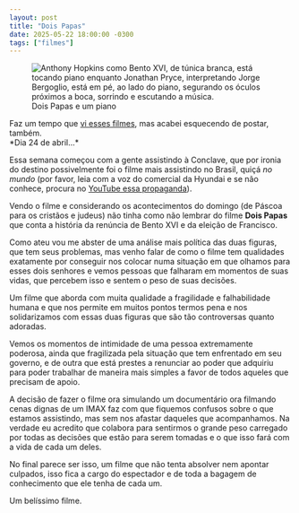 ```yaml
---
layout: post
title: "Dois Papas"
date: 2025-05-22 18:00:00 -0300
tags: ["filmes"]
---
```

<figure class="foto-post">
    <img src="{{ site.baseurl }}/assets/fotos/2025/05/dois-papas.jpg" alt="Anthony Hopkins como Bento XVI, de túnica branca, está tocando piano enquanto Jonathan Pryce, interpretando Jorge Bergoglio, está em pé, ao lado do piano, segurando os óculos próximos a boca, sorrindo e escutando a música." title="Dois Papas e um piano">
<figcaption>Dois Papas e um piano</figcaption>
</figure>
<aside class="aviso">Faz um tempo que <a href="{{ site.baseurl }}/blog/a-certeza-e-inimiga-mortal/">vi esses filmes</a>, mas acabei esquecendo de postar, também.</aside>
*Dia 24 de abril...*  

Essa semana começou com a gente assistindo à Conclave, que por ironia do destino possivelmente foi o filme mais assistindo no Brasil, quiçá *no mundo* (por favor, leia com a voz do comercial da Hyundai e se não conhece, procura no <a href="https://youtu.be/o-LVajfAMtg?si=AX2vEpvkouRR9s5d&t=27">YouTube essa propaganda</a>).  

Vendo o filme e considerando os acontecimentos do domingo (de Páscoa para os cristãos e judeus) não tinha como não lembrar do filme **Dois Papas** que conta a história da renúncia de Bento XVI e da eleição de Francisco.  

Como ateu vou me abster de uma análise mais política das duas figuras, que tem seus problemas, mas venho falar de como o filme tem qualidades exatamente por conseguir nos colocar numa situação em que olhamos para esses dois senhores e vemos pessoas que falharam em momentos de suas vidas, que percebem isso e sentem o peso de suas decisões.  

Um filme que aborda com muita qualidade a fragilidade e falhabilidade humana e que nos permite em muitos pontos termos pena e nos solidarizamos com essas duas figuras que são tão controversas quanto adoradas.  

Vemos os momentos de intimidade de uma pessoa extremamente poderosa, ainda que fragilizada pela situação que tem enfrentado em seu governo, e de outra que está prestes a renunciar ao poder que adquiriu para poder trabalhar de maneira mais simples a favor de todos aqueles que precisam de apoio.  

A decisão de fazer o filme ora simulando um documentário ora filmando cenas dignas de um IMAX faz com que fiquemos confusos sobre o que estamos assistindo, mas sem nos afastar daqueles que acompanhamos. Na verdade eu acredito que colabora para sentirmos o grande peso carregado por todas as decisões que estão para serem tomadas e o que isso fará com a vida de cada um deles.  

No final parece ser isso, um filme que não tenta absolver nem apontar culpados, isso fica a cargo do espectador e de toda a bagagem de conhecimento que ele tenha de cada um.  

Um belíssimo filme.
